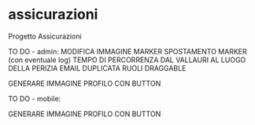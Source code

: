 # assicurazioni
Progetto Assicurazioni

TO DO - admin:
MODIFICA IMMAGINE MARKER
SPOSTAMENTO MARKER (con eventuale log)
TEMPO DI PERCORRENZA DAL VALLAURI AL LUOGO DELLA PERIZIA
EMAIL DUPLICATA
RUOLI DRAGGABLE

GENERARE IMMAGINE PROFILO CON BUTTON

TO DO - mobile:

GENERARE IMMAGINE PROFILO CON BUTTON